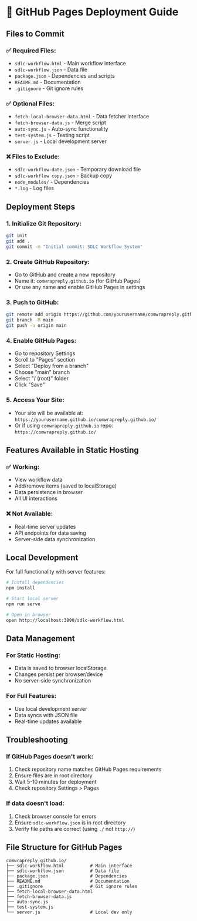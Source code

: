 # 🚀 GitHub Pages Deployment Guide

## Files to Commit

### ✅ **Required Files:**
- `sdlc-workflow.html` - Main workflow interface
- `sdlc-workflow.json` - Data file
- `package.json` - Dependencies and scripts
- `README.md` - Documentation
- `.gitignore` - Git ignore rules

### ✅ **Optional Files:**
- `fetch-local-browser-data.html` - Data fetcher interface
- `fetch-browser-data.js` - Merge script
- `auto-sync.js` - Auto-sync functionality
- `test-system.js` - Testing script
- `server.js` - Local development server

### ❌ **Files to Exclude:**
- `sdlc-workflow-date.json` - Temporary download file
- `sdlc-workflow copy.json` - Backup copy
- `node_modules/` - Dependencies
- `*.log` - Log files

## Deployment Steps

### 1. **Initialize Git Repository:**
```bash
git init
git add .
git commit -m "Initial commit: SDLC Workflow System"
```

### 2. **Create GitHub Repository:**
- Go to GitHub and create a new repository
- Name it: `comwrapreply.github.io` (for GitHub Pages)
- Or use any name and enable GitHub Pages in settings

### 3. **Push to GitHub:**
```bash
git remote add origin https://github.com/yourusername/comwrapreply.github.io.git
git branch -M main
git push -u origin main
```

### 4. **Enable GitHub Pages:**
- Go to repository Settings
- Scroll to "Pages" section
- Select "Deploy from a branch"
- Choose "main" branch
- Select "/ (root)" folder
- Click "Save"

### 5. **Access Your Site:**
- Your site will be available at: `https://yourusername.github.io/comwrapreply.github.io/`
- Or if using `comwrapreply.github.io` repo: `https://comwrapreply.github.io/`

## Features Available in Static Hosting

### ✅ **Working:**
- View workflow data
- Add/remove items (saved to localStorage)
- Data persistence in browser
- All UI interactions

### ❌ **Not Available:**
- Real-time server updates
- API endpoints for data saving
- Server-side data synchronization

## Local Development

For full functionality with server features:

```bash
# Install dependencies
npm install

# Start local server
npm run serve

# Open in browser
open http://localhost:3000/sdlc-workflow.html
```

## Data Management

### **For Static Hosting:**
- Data is saved to browser localStorage
- Changes persist per browser/device
- No server-side synchronization

### **For Full Features:**
- Use local development server
- Data syncs with JSON file
- Real-time updates available

## Troubleshooting

### **If GitHub Pages doesn't work:**
1. Check repository name matches GitHub Pages requirements
2. Ensure files are in root directory
3. Wait 5-10 minutes for deployment
4. Check repository Settings > Pages

### **If data doesn't load:**
1. Check browser console for errors
2. Ensure `sdlc-workflow.json` is in root directory
3. Verify file paths are correct (using `./` not `http://`)

## File Structure for GitHub Pages

```
comwrapreply.github.io/
├── sdlc-workflow.html          # Main interface
├── sdlc-workflow.json          # Data file
├── package.json                # Dependencies
├── README.md                   # Documentation
├── .gitignore                  # Git ignore rules
├── fetch-local-browser-data.html
├── fetch-browser-data.js
├── auto-sync.js
├── test-system.js
└── server.js                   # Local dev only
```
